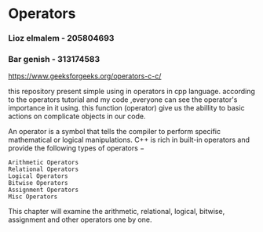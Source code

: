 # Operators

### Lioz elmalem - 205804693

### Bar genish - 313174583


https://www.geeksforgeeks.org/operators-c-c/


this repository present simple using in operators in cpp language.
according to the operators tutorial and my code ,everyone can see the 
operator's importance in it using.
this function (operator) give us the abillity to basic actions on complicate 
objects in our code.

An operator is a symbol that tells the compiler to perform specific mathematical or logical manipulations. C++ is rich in built-in operators and provide the following types of operators −

    Arithmetic Operators
    Relational Operators
    Logical Operators
    Bitwise Operators
    Assignment Operators
    Misc Operators

This chapter will examine the arithmetic, relational, logical, bitwise, assignment and other operators one by one.


